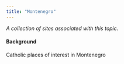 ```yaml
---
title: "Montenegro"
---
```



*A collection of sites associated with this topic.*

#### Background

Catholic places of interest in Montenegro


